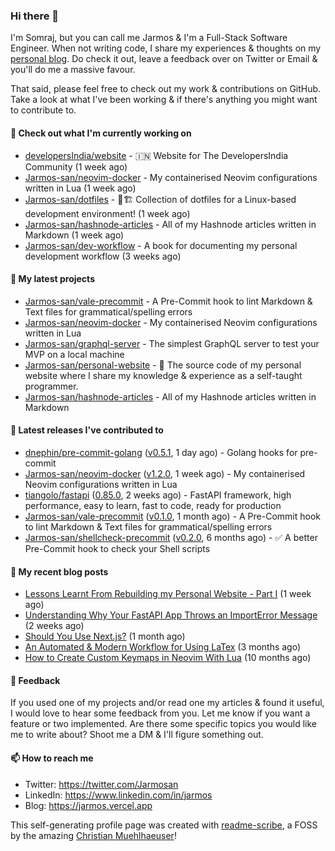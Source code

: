 ### Hi there 👋

I'm Somraj, but you can call me Jarmos & I'm a Full-Stack Software Engineer. When not writing code, I share my experiences & thoughts on my [personal blog](https://jarmos.vercel.app). Do check it out, leave a feedback over on Twitter or Email & you'll do me a massive favour.

That said, please feel free to check out my work & contributions on GitHub. Take a look at what I've been working & if there's anything you might want to contribute to.

#### 👷 Check out what I'm currently working on

- [developersIndia/website](https://github.com/developersIndia/website) - 🇮🇳 Website for The DevelopersIndia Community (1 week ago)
- [Jarmos-san/neovim-docker](https://github.com/Jarmos-san/neovim-docker) - My containerised Neovim configurations written in Lua (1 week ago)
- [Jarmos-san/dotfiles](https://github.com/Jarmos-san/dotfiles) - 👷🏗️ Collection of dotfiles for a Linux-based development environment! (1 week ago)
- [Jarmos-san/hashnode-articles](https://github.com/Jarmos-san/hashnode-articles) - All of my Hashnode articles written in Markdown (1 week ago)
- [Jarmos-san/dev-workflow](https://github.com/Jarmos-san/dev-workflow) - A book for documenting my personal development workflow (3 weeks ago)

#### 🌱 My latest projects

- [Jarmos-san/vale-precommit](https://github.com/Jarmos-san/vale-precommit) - A Pre-Commit hook to lint Markdown &amp; Text files for grammatical/spelling errors
- [Jarmos-san/neovim-docker](https://github.com/Jarmos-san/neovim-docker) - My containerised Neovim configurations written in Lua
- [Jarmos-san/graphql-server](https://github.com/Jarmos-san/graphql-server) - The simplest GraphQL server to test your MVP on a local machine
- [Jarmos-san/personal-website](https://github.com/Jarmos-san/personal-website) - 👨 The source code of my personal website where I share my knowledge &amp; experience as a self-taught programmer.
- [Jarmos-san/hashnode-articles](https://github.com/Jarmos-san/hashnode-articles) - All of my Hashnode articles written in Markdown

#### 🔭 Latest releases I've contributed to

- [dnephin/pre-commit-golang](https://github.com/dnephin/pre-commit-golang) ([v0.5.1](https://github.com/dnephin/pre-commit-golang/releases/tag/v0.5.1), 1 day ago) - Golang hooks for pre-commit
- [Jarmos-san/neovim-docker](https://github.com/Jarmos-san/neovim-docker) ([v1.2.0](https://github.com/Jarmos-san/neovim-docker/releases/tag/v1.2.0), 1 week ago) - My containerised Neovim configurations written in Lua
- [tiangolo/fastapi](https://github.com/tiangolo/fastapi) ([0.85.0](https://github.com/tiangolo/fastapi/releases/tag/0.85.0), 2 weeks ago) - FastAPI framework, high performance, easy to learn, fast to code, ready for production
- [Jarmos-san/vale-precommit](https://github.com/Jarmos-san/vale-precommit) ([v0.1.0](https://github.com/Jarmos-san/vale-precommit/releases/tag/v0.1.0), 1 month ago) - A Pre-Commit hook to lint Markdown &amp; Text files for grammatical/spelling errors
- [Jarmos-san/shellcheck-precommit](https://github.com/Jarmos-san/shellcheck-precommit) ([v0.2.0](https://github.com/Jarmos-san/shellcheck-precommit/releases/tag/v0.2.0), 6 months ago) - ✅ A better Pre-Commit hook to check your Shell scripts

#### 📜 My recent blog posts

- [Lessons Learnt From Rebuilding my Personal Website - Part I](https://jarmosan.hashnode.dev/lessons-learnt-from-rebuilding-my-personal-website-part-i) (1 week ago)
- [Understanding Why Your FastAPI App Throws an ImportError Message](https://jarmosan.hashnode.dev/understanding-python-import-errors-and-modules) (2 weeks ago)
- [Should You Use Next.js?](https://jarmosan.hashnode.dev/should-you-use-nextjs) (1 month ago)
- [An Automated &amp; Modern Workflow for Using LaTex](https://jarmosan.hashnode.dev/an-automated-and-modern-latex-workflow) (3 months ago)
- [How to Create Custom Keymaps in Neovim With Lua](https://jarmosan.hashnode.dev/create-custom-keymaps-in-neovim-with-lua-d1167de0f2c2) (10 months ago)

#### 💬 Feedback

If you used one of my projects and/or read one my articles & found it useful, I would love to hear some feedback from you. Let me know if you want a feature or two implemented. Are there some specific topics you would like me to write about? Shoot me a DM & I'll figure something out.

#### 📫 How to reach me

- Twitter: https://twitter.com/Jarmosan
- LinkedIn: https://www.linkedin.com/in/jarmos
- Blog: https://jarmos.vercel.app

This self-generating profile page was created with [readme-scribe](https://github.com/muesli/readme-scribe), a FOSS by the amazing [Christian Muehlhaeuser](https://github.com/muesli)!
